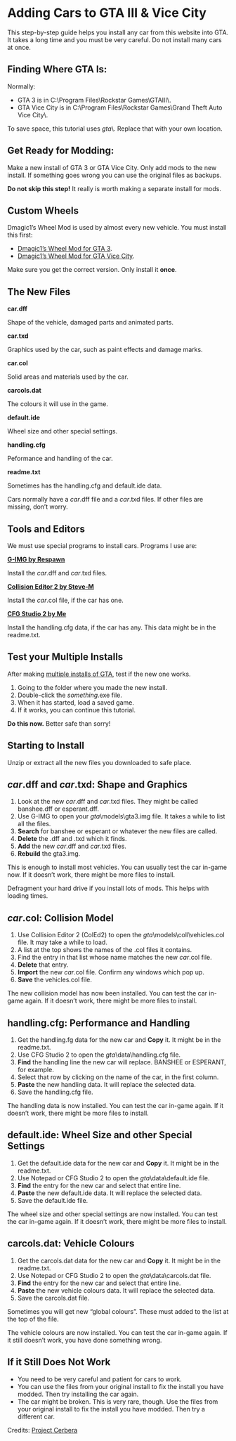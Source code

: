 # Adding Cars to **GTA III** & **Vice City**

This step-by-step guide helps you install any car from this website into GTA. It takes a long time and you must be very careful. Do not install many cars at once.

## **Finding Where GTA Is:**

Normally:

-   GTA 3 is in C:\\Program Files\\Rockstar Games\\GTAIII\\.
-   GTA Vice City is in C:\\Program Files\\Rockstar Games\\Grand Theft Auto Vice City\\.

To save space, this tutorial uses *gta*\\. Replace that with your own location.

## Get Ready for Modding:

Make a new install of GTA 3 or GTA Vice City. Only add mods to the new install. If something goes wrong you can use the original files as backups.

**Do not skip this step!** It really is worth making a separate install for mods.

## Custom Wheels

Dmagic1’s Wheel Mod is used by almost every new vehicle. You must install this first:

-   [Dmagic1’s Wheel Mod for GTA 3](https://projectcerbera.com/gta3/wheel-mod).
-   [Dmagic1’s Wheel Mod for GTA Vice City](https://projectcerbera.com/gtavc/wheel-mod).

Make sure you get the correct version. Only install it **once**.

## The New Files

**car.dff**

Shape of the vehicle, damaged parts and animated parts.

**car.txd**

Graphics used by the car, such as paint effects and damage marks.

**car.col**

Solid areas and materials used by the car.

**carcols.dat**

The colours it will use in the game.

**default.ide**

Wheel size and other special settings.

**handling.cfg**

Peformance and handling of the car.

**readme.txt**

Sometimes has the handling.cfg and default.ide data.

Cars normally have a *car*.dff file and a *car*.txd files. If other files are missing, don’t worry.

## Tools and Editors

We must use special programs to install cars. Programs I use are:

[**G-IMG by Respawn**](http://www.turnipfan.com/index.php?page=g-img)

Install the *car*.dff and *car*.txd files.

[**Collision Editor 2 by Steve-M**](http://www.steve-m.com/downloads/tools/colleditor2/)

Install the *car*.col file, if the car has one.

[**CFG Studio 2 by Me**](https://projectcerbera.com/tools/cfgstudio2/)

Install the handling.cfg data, if the car has any. This data might be in the readme.txt.

## Test your Multiple Installs

After making [multiple installs of GTA](https://projectcerbera.com/gta/3-vc/tutorials/multiple), test if the new one works.

1.  Going to the folder where you made the new install.
2.  Double-click the *something*.exe file.
3.  When it has started, load a saved game.
4.  If it works, you can continue this tutorial.

**Do this now.** Better safe than sorry!

## Starting to Install

Unzip or extract all the new files you downloaded to safe place.

## *car*.dff and *car*.txd: Shape and Graphics

1.  Look at the new *car*.dff and *car*.txd files. They might be called banshee.dff or esperant.dff.
2.  Use G-IMG to open your *gta*\\models\\gta3.img file. It takes a while to list all the files.
3.  **Search** for banshee or esperant or whatever the new files are called.
4.  **Delete** the .dff and .txd which it finds.
5.  **Add** the new *car*.dff and *car*.txd files.
6.  **Rebuild** the gta3.img.

This is enough to install most vehicles. You can usually test the car in-game now. If it doesn’t work, there might be more files to install.

Defragment your hard drive if you install lots of mods. This helps with loading times.

## *car*.col: Collision Model

1.  Use Collision Editor 2 (ColEd2) to open the *gta*\\models\\coll\\vehicles.col file. It may take a while to load.
2.  A list at the top shows the names of the .col files it contains.
3.  Find the entry in that list whose name matches the new *car*.col file.
4.  **Delete** that entry.
5.  **Import** the new *car*.col file. Confirm any windows which pop up.
6.  **Save** the vehicles.col file.

The new collision model has now been installed. You can test the car in-game again. If it doesn’t work, there might be more files to install.

## handling.cfg: Performance and Handling

1.  Get the handling.fg data for the new car and **Copy** it. It might be in the readme.txt.
2.  Use CFG Studio 2 to open the *gta*\\data\\handling.cfg file.
3.  **Find** the handling line the new car will replace. BANSHEE or ESPERANT, for example.
4.  Select that row by clicking on the name of the car, in the first column.
5.  **Paste** the new handling data. It will replace the selected data.
6.  Save the handling.cfg file.

The handling data is now installed. You can test the car in-game again. If it doesn’t work, there might be more files to install.

## default.ide: Wheel Size and other Special Settings

1.  Get the default.ide data for the new car and **Copy** it. It might be in the readme.txt.
2.  Use Notepad or CFG Studio 2 to open the *gta*\\data\\default.ide file.
3.  **Find** the entry for the new car and select that entire line.
4.  **Paste** the new default.ide data. It will replace the selected data.
5.  Save the default.ide file.

The wheel size and other special settings are now installed. You can test the car in-game again. If it doesn’t work, there might be more files to install.

## carcols.dat: Vehicle Colours

1.  Get the carcols.dat data for the new car and **Copy** it. It might be in the readme.txt.
2.  Use Notepad or CFG Studio 2 to open the *gta*\\data\\carcols.dat file.
3.  **Find** the entry for the new car and select that entire line.
4.  **Paste** the new vehicle colours data. It will replace the selected data.
5.  Save the carcols.dat file.

Sometimes you will get new “global colours”. These must added to the list at the top of the file.

The vehicle colours are now installed. You can test the car in-game again. If it still doesn’t work, you have done something wrong.

## If it Still Does Not Work

-   You need to be very careful and patient for cars to work.
-   You can use the files from your original install to fix the install you have modded. Then try installing the car again.
-   The car might be broken. This is very rare, though. Use the files from your original install to fix the install you have modded. Then try a different car.

Credits: [Project Cerbera](https://projectcerbera.com/gta/3-vc/tutorials/installing-cars)
